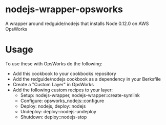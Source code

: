 # nodejs-wrapper-opsworks
A wrapper around redguide/nodejs that installs Node 0.12.0 on AWS OpsWorks

# Usage

To use these with OpsWorks do the following:

* Add this cookbook to your cookbooks repository
* Add the redguide/nodejs cookbook as a dependency in your Berksfile
* Create a "Custom Layer" in OpsWorks
* Add the following custom recipes to your layer:
  * Setup: nodejs-wrapper, nodejs-wrapper::create-symlink
  * Configure: opsworks_nodejs::configure
  * Deploy: nodejs, deploy::nodejs
  * Undeploy: deploy::nodejs-undeploy
  * Shutdown: deploy::nodejs-stop
